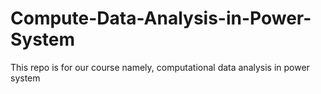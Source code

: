 # Compute-Data-Analysis-in-Power-System

This repo is for our course namely, computational data analysis in power system 
